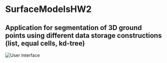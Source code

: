 # SurfaceModelsHW2
## Application for segmentation of 3D ground points using different data storage constructions (list, equal cells, kd-tree)
![User Interface](https://i.ibb.co/fMvCMVj/Untitled.png)
